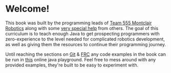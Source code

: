 # Welcome!

This book was built by the programming leads of [Team 555 Montclair Robotics](https://www.thebluealliance.com/team/555) along with some [very special help](./Appendix/Special-Thanks.md) from others. The goal of this curriculum is to teach enough Java to get prospecting programmers with zero-experience to the level needed for complicated robotics development, as well as giving them the resources to continue their programming journey.

Until reaching the sections on [Git](./Git/Intro.md) & [FRC](./FRC/Intro.md) any code examples in the book can be run in [this](https://dev.java/playground/) online java playground. Feel free to mess around with any provided examples, they're built to be easy to experiment with.
